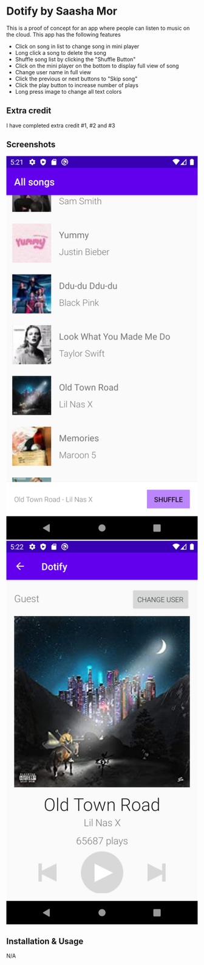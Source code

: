 
# Dotify by Saasha Mor

This is a proof of concept for an app where people can listen to music on the cloud.
This app has the following features
- Click on song in list to change song in mini player
- Long click a song to delete the song
- Shuffle song list by clicking the "Shuffle Button"
- Click on the mini player on the bottom to display full view of song
- Change user name in full view
- Click the previous or next buttons to "Skip song"
- Click the play button to increase number of plays
- Long press image to change all text colors

## Extra credit
I have completed extra credit #1, #2 and #3

## Screenshots
![](imgs/Screenshot1.png)
![](imgs/Screenshot2.png)

## Installation & Usage
N/A
